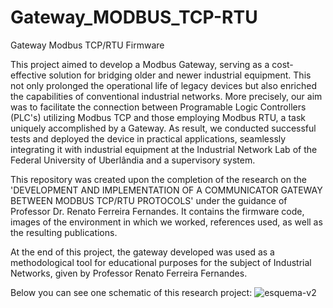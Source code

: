 # Gateway_MODBUS_TCP-RTU
Gateway Modbus TCP/RTU Firmware

This project aimed to develop a Modbus Gateway, serving as a cost-effective solution for bridging older and newer industrial equipment. This not only prolonged the operational life of legacy devices but also enriched the capabilities of conventional industrial networks. More precisely, our aim was to facilitate the connection between Programable Logic Controllers (PLC's) utilizing Modbus TCP and those employing Modbus RTU, a task uniquely accomplished by a Gateway. As result, we conducted successful tests and deployed the device in practical applications, seamlessly integrating it with industrial equipment at the Industrial Network Lab of the Federal University of Uberlândia and a supervisory system. 

This repository was created upon the completion of the research on the 'DEVELOPMENT AND IMPLEMENTATION OF A COMMUNICATOR GATEWAY BETWEEN MODBUS TCP/RTU PROTOCOLS' under the guidance of Professor Dr. Renato Ferreira Fernandes. It contains the firmware code, images of the environment in which we worked, references used, as well as the resulting publications.

At the end of this project, the gateway developed was used as a methodological tool for educational purposes for the subject of Industrial Networks, given by Professor Renato Ferreira Fernandes. 

Below you can see one schematic of this research project:
![esquema-v2]([https://github.com/thiagofcm/Gateway_MODBUS_TCP-RTU/assets/22446244/4cec4e4e-a7e3-4f36-bb70-e763f36ddb2f](https://github.com/thiagofcm/Gateway_MODBUS_TCP-RTU/blob/main/Images/SCHEMATIC.png)https://github.com/thiagofcm/Gateway_MODBUS_TCP-RTU/blob/main/Images/SCHEMATIC.png)

